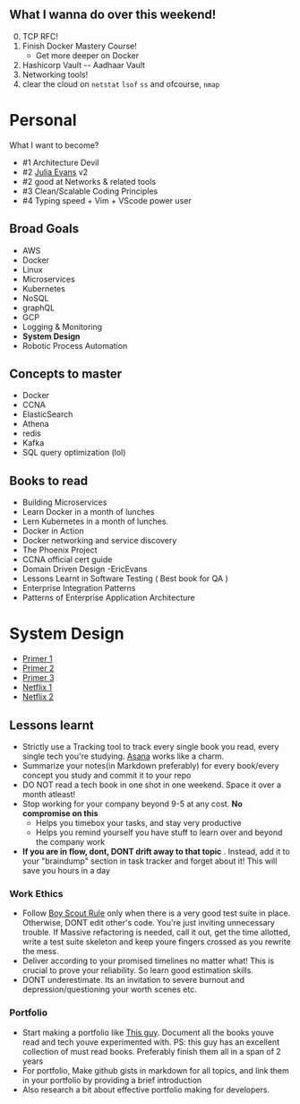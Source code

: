 ## What I wanna do over this weekend!
0. TCP RFC!
1. Finish Docker Mastery Course!
    - Get more deeper on Docker
3. Hashicorp Vault -- Aadhaar Vault
4. Networking tools!
2. clear the cloud on `netstat` `lsof` `ss` and ofcourse, `nmap` 



# Personal
What I want to become?
- #1 Architecture Devil 
- #2 [Julia Evans](http://jvns.ca/about/) v2
- #2 good at Networks & related tools
- #3 Clean/Scalable Coding Principles 
- #4 Typing speed + Vim + VScode power user


## Broad Goals 
- AWS
- Docker
- Linux
- Microservices
- Kubernetes
- NoSQL
- graphQL
- GCP
- Logging & Monitoring
- __System Design__
- Robotic Process Automation

## Concepts to master
- Docker
- CCNA
- ElasticSearch
- Athena
- redis
- Kafka
- SQL query optimization (lol)

## Books to read 
- Building Microservices
- Learn Docker in a month of lunches
- Lern Kubernetes in a month of lunches.
- Docker in Action
- Docker networking and service discovery
- The Phoenix Project
- CCNA official cert guide
- Domain Driven Design -EricEvans
- Lessons Learnt in Software Testing ( Best book for QA )
- Enterprise Integration Patterns
- Patterns of Enterprise Application Architecture



# System Design
- [Primer 1](https://github.com/donnemartin/system-design-primer)
- [Primer 2](https://github.com/checkcheckzz/system-design-interview)
- [Primer 3](https://github.com/shashank88/system_design)
- [Netflix 1](https://medium.com/refraction-tech-everything/how-netflix-works-the-hugely-simplified-complex-stuff-that-happens-every-time-you-hit-play-3a40c9be254b)
- [Netflix 2](https://medium.com/@narengowda/netflix-system-design-dbec30fede8d)

## Lessons learnt 
- Strictly use a Tracking tool to track every single book you read, every single tech you're studying. [Asana](https://asana.com/) works like a charm.
- Summarize your notes(in Markdown preferably) for every book/every concept you study and commit it to your repo
- DO NOT read a tech book in one shot in one weekend. Space it over a month atleast!
- Stop working for your company beyond 9-5 at any cost. **No compromise on this**
    - Helps you timebox your tasks, and stay very productive
    - Helps you remind yourself you have stuff to learn over and beyond the company work
- **If you are in flow, dont, DONT drift away to that topic** . Instead, add it to your "braindump" section in task tracker and forget about it! This will save you hours in a day

### Work Ethics
- Follow [Boy Scout Rule](https://learning.oreilly.com/library/view/97-things-every/9780596809515/ch08.html) only when there is a very good test suite in place. Otherwise, DONT edit other's code. You're just inviting unnecessary trouble. If Massive refactoring is needed, call it out, get the time allotted, write a test suite skeleton and keep youre fingers crossed as you rewrite the mess.
- Deliver according to your promised timelines no matter what! This is crucial to prove your reliability. So learn good estimation skills. 
- DONT underestimate. Its an invitation to severe burnout and depression/questioning your worth scenes etc.
### Portfolio 
- Start making a portfolio like [This guy](https://nvbn.github.io/about/). Document all the books youve read and tech youve experimented with. PS: this guy has an excellent collection of must read books. Preferably finish them all in a span of 2 years
- For portfolio, Make github gists in markdown for all topics, and link them in your portfolio by providing a brief introduction
- Also research a bit about effective portfolio making for developers.


